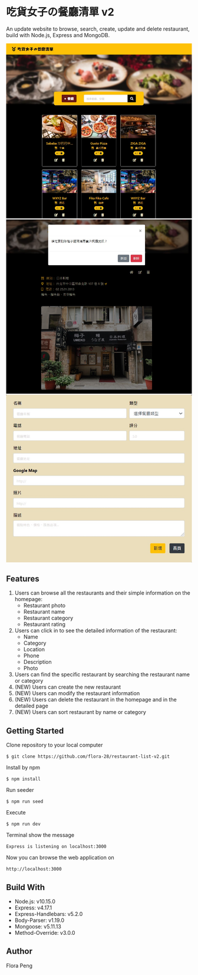 # 吃貨女子の餐廳清單 v2
An update website to browse, search, create, update and delete restaurant, build with Node.js, Express and MongoDB.

![index-img](https://raw.githubusercontent.com/flora-28/restaurant-list-v2/master/public/photos/index-img.jpg)
![detail-img](https://raw.githubusercontent.com/flora-28/restaurant-list-v2/master/public/photos/detail-img.jpg)
![create-img](https://raw.githubusercontent.com/flora-28/restaurant-list-v2/master/public/photos/create-img.jpg)

## Features
1. Users can browse all the restaurants and their simple information on the homepage:
   + Restaurant photo
   + Restaurant name
   + Restaurant category
   + Restaurant rating
2. Users can click in to see the detailed information of the restaurant:
   + Name
   + Category
   + Location
   + Phone
   + Description
   + Photo
3. Users can find the specific restaurant by searching the restaurant name or category 
4. (NEW) Users can create the new restaurant 
5. (NEW) Users can modify the restaurant information
6. (NEW) Users can delete the restaurant in the homepage and in the detailed page
7. (NEW) Users can sort restaurant by name or category

## Getting Started
Clone repository to your local computer
```
$ git clone https://github.com/flora-28/restaurant-list-v2.git
```
Install by npm
```
$ npm install
```
Run seeder
```
$ npm run seed
```
Execute
```
$ npm run dev 
```
Terminal show the message
```
Express is listening on localhost:3000
```
Now you can browse the web application on
```
http://localhost:3000
```
## Build With
+ Node.js: v10.15.0
+ Express: v4.17.1
+ Express-Handlebars: v5.2.0
+ Body-Parser: v1.19.0
+ Mongoose: v5.11.13
+ Method-Override: v3.0.0

## Author
Flora Peng